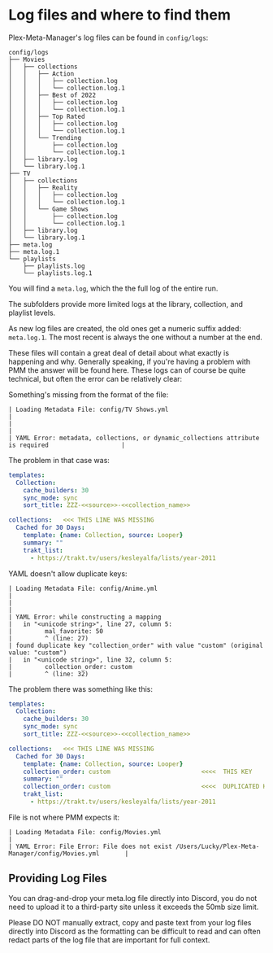 # Log files and where to find them

Plex-Meta-Manager's log files can be found in `config/logs`:

```
config/logs
├── Movies
│   ├── collections
│   │   ├── Action
│   │   │   ├── collection.log
│   │   │   └── collection.log.1
│   │   ├── Best of 2022
│   │   │   ├── collection.log
│   │   │   └── collection.log.1
│   │   ├── Top Rated
│   │   │   ├── collection.log
│   │   │   └── collection.log.1
│   │   └── Trending
│   │       ├── collection.log
│   │       └── collection.log.1
│   ├── library.log
│   └── library.log.1
├── TV
│   ├── collections
│   │   ├── Reality
│   │   │   ├── collection.log
│   │   │   └── collection.log.1
│   │   └── Game Shows
│   │       ├── collection.log
│   │       └── collection.log.1
│   ├── library.log
│   └── library.log.1
├── meta.log
├── meta.log.1
└── playlists
    ├── playlists.log
    └── playlists.log.1
```

You will find a `meta.log`, which the the full log of the entire run.

The subfolders provide more limited logs at the library, collection, and playlist levels.

As new log files are created, the old ones get a numeric suffix added: `meta.log.1`. The most recent is always the one without a number at the end.

These files will contain a great deal of detail about what exactly is happening and why.  Generally speaking, if you're having a problem with PMM the answer will be found here.  These logs can of course be quite technical, but often the error can be relatively clear:


Something's missing from the format of the file:
```
| Loading Metadata File: config/TV Shows.yml                                                         |
|                                                                                                    |
| YAML Error: metadata, collections, or dynamic_collections attribute is required                    |
```

The problem in that case was:

```yaml
templates:
  Collection:
    cache_builders: 30
    sync_mode: sync
    sort_title: ZZZ-<<source>>-<<collection_name>>

collections:   <<< THIS LINE WAS MISSING
  Cached for 30 Days:
    template: {name: Collection, source: Looper}
    summary: ""
    trakt_list:
      - https://trakt.tv/users/kesleyalfa/lists/year-2011
```


YAML doesn't allow duplicate keys:
```
| Loading Metadata File: config/Anime.yml                                                            |
|                                                                                                    |
| YAML Error: while constructing a mapping
|   in "<unicode string>", line 27, column 5:
|         mal_favorite: 50
|         ^ (line: 27)
| found duplicate key "collection_order" with value "custom" (original value: "custom")
|   in "<unicode string>", line 32, column 5:
|         collection_order: custom
|         ^ (line: 32)
```

The problem there was something like this:
```yaml
templates:
  Collection:
    cache_builders: 30
    sync_mode: sync
    sort_title: ZZZ-<<source>>-<<collection_name>>

collections:   <<< THIS LINE WAS MISSING
  Cached for 30 Days:
    template: {name: Collection, source: Looper}
    collection_order: custom                         <<<<  THIS KEY
    summary: ""
    collection_order: custom                         <<<<  DUPLICATED HERE
    trakt_list:
      - https://trakt.tv/users/kesleyalfa/lists/year-2011
```

File is not where PMM expects it:
```
| Loading Metadata File: config/Movies.yml                                                           |
| YAML Error: File Error: File does not exist /Users/Lucky/Plex-Meta-Manager/config/Movies.yml       |
```

## Providing Log Files

You can drag-and-drop your meta.log file directly into Discord, you do not need to upload it to a third-party site unless it exceeds the 50mb size limit.

Please DO NOT manually extract, copy and paste text from your log files directly into Discord as the formatting can be difficult to read and can often redact parts of the log file that are important for full context.

